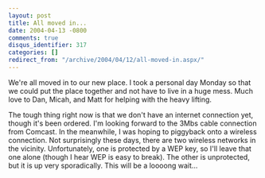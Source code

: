 ```yaml
---
layout: post
title: All moved in...
date: 2004-04-13 -0800
comments: true
disqus_identifier: 317
categories: []
redirect_from: "/archive/2004/04/12/all-moved-in.aspx/"
---
```


We're all moved in to our new place. I took a personal day Monday so
that we could put the place together and not have to live in a huge
mess. Much love to Dan, Micah, and Matt for helping with the heavy
lifting.

The tough thing right now is that we don't have an internet connection
yet, though it's been ordered. I'm looking forward to the 3Mbs cable
connection from Comcast. In the meanwhile, I was hoping to piggyback
onto a wireless connection. Not surprisingly these days, there are two
wireless networks in the vicinity. Unfortunately, one is protected by a
WEP key, so I'll leave that one alone (though I hear WEP is easy to
break). The other is unprotected, but it is up very sporadically. This
will be a loooong wait...

